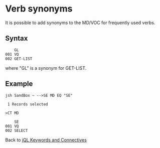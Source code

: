 # Verb synonyms

<PageHeader />

It is possible to add synonyms to the MD/VOC for frequently used verbs.

## Syntax

```
    GL
001 VQ
002 GET-LIST

```

where "GL" is a synonym for GET-LIST.

## Example

```
jsh SandBox ~ -->SE MD EQ "SE"

 1 Records selected

>CT MD

    SE
001 VQ
002 SELECT

```

Back to [jQL Keywords and Connectives](./../README.md)

<PageFooter />
